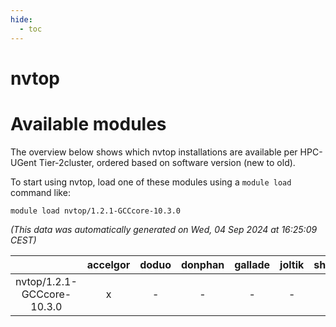 ```yaml
---
hide:
  - toc
---
```


nvtop
=====

# Available modules


The overview below shows which nvtop installations are available per HPC-UGent Tier-2cluster, ordered based on software version (new to old).

To start using nvtop, load one of these modules using a `module load` command like:

```shell
module load nvtop/1.2.1-GCCcore-10.3.0
```

*(This data was automatically generated on Wed, 04 Sep 2024 at 16:25:09 CEST)*  

| |accelgor|doduo|donphan|gallade|joltik|shinx|skitty|
| :---: | :---: | :---: | :---: | :---: | :---: | :---: | :---: |
|nvtop/1.2.1-GCCcore-10.3.0|x|-|-|-|-|-|-|
